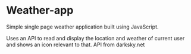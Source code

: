 # Weather-app
Simple single page weather application built using JavaScript.

Uses an API to read and display the location and weather of current user and shows an icon relevant to that.
API from darksky.net
